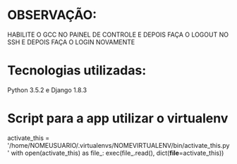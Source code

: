 # OBSERVAÇÃO: 
HABILITE O GCC NO PAINEL DE CONTROLE E DEPOIS FAÇA O LOGOUT NO SSH E DEPOIS FAÇA O LOGIN NOVAMENTE

# Tecnologias utilizadas: 
Python 3.5.2 e Django 1.8.3

# Script para a app utilizar o virtualenv

activate_this = '/home/NOMEUSUARIO/.virtualenvs/NOMEVIRTUALENV/bin/activate_this.py'
with open(activate_this) as file_:
        exec(file_.read(), dict(__file__=activate_this))
